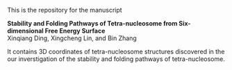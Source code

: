 This is the repository for the manuscript

**Stability and Folding Pathways of Tetra-nucleosome from Six-dimensional Free Energy Surface**\
Xinqiang Ding, Xingcheng Lin, and Bin Zhang 

It contains 3D coordinates of tetra-nucleosome structures discovered in the our inverstigation of the stability and folding pathways of tetra-nucleosome.
